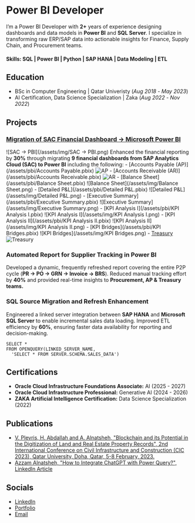 # Power BI Developer
I’m a Power BI Developer with **2+** years of experience designing dashboards and data models in **Power BI** and **SQL Server**. I specialize in transforming raw ERP/SAP data into actionable insights for Finance, Supply Chain, and Procurement teams.

#### Skills: SQL | Power BI | Python | SAP HANA | Data Modeling | ETL

## Education		        		
- BSc in Computer Engineering | Qatar Univeristy (_Aug 2018_ -  _May 2023_)
- AI Certification, Data Science Specialization | Zaka (_Aug 2022_ - _Nov 2022_)

## Projects
### <ins>Migration of SAC Financial Dashboard → Microsoft Power BI</ins>
![SAC → PBI](/assets/img/SAC → PBI.png)
Enhanced the financial reporting by **30%** through migrating **9 financial dashboards from SAP Analytics Cloud (SAC) to Power BI** including the following: 
    - [Accounts Payable (AP)](/assets/pbi/Accounts Payable.pbix)
      ![AP](/assets/img/AP.png)
    - [Accounts Receivable (AR)](/assets/pbi/Accounts Receivable.pbix)
      ![AR](/assets/img/AR.png)
    - [Balance Sheet](/assets/pbi/Balance Sheet.pbix)
      ![Balance Sheet](/assets/img/Balance Sheet.png)
    - [Detailed P&L](/assets/pbi/Detailed P&L.pbix)
      ![Detailed P&L](/assets/img/Detailed P&L.png)
    - [Executive Summary](/assets/pbi/Executive Summary.pbix)
      ![Executive Summary](/assets/img/Executive Summary.png)
    - [KPI Analysis I](/assets/pbi/KPI Analysis I.pbix)
      ![KPI Analysis I](/assets/img/KPI Analysis I.png)
    - [KPI Analysis II](/assets/pbi/KPI Analysis II.pbix)
      ![KPI Analysis II](/assets/img/KPI Analysis II.png)
    - [KPI Bridges](/assets/pbi/KPI Bridges.pbix)
      ![KPI Bridges](/assets/img/KPI Bridges.png)
    - [Treasury](/assets/pbi/Treasury.pbix)
      ![Treasury](/assets/img/Treasury.png)

### Automated Report for Supplier Tracking in Power BI
Developed a dynamic, frequently refreshed report covering the entire P2P cycle (**PR → PO → GRN → Invoice → BRS**). Reduced manual tracking effort by **40%** and provided real-time insights to **Procurement, AP & Treasury teams.**

### SQL Source Migration and Refresh Enhancement
Engineered a linked server integration between **SAP HANA** and **Microsoft SQL Server** to enable incremental sales data loading. Improved ETL efficiency by **60%**, ensuring faster data availability for reporting and decision-making.

```
SELECT *
FROM OPENQUERY(LINKED_SERVER_NAME,
  'SELECT * FROM SERVER.SCHEMA.SALES_DATA')
```

## Certifications
- **Oracle Cloud Infrastructure Foundations Associate:** AI (2025 - 2027)
- **Oracle Cloud Infrastructure Professional:** Generative AI (2024 - 2026)
- **ZAKA Artificial Intelligence Certification:** Data Science Specialization (2022)

## Publications
- [V. Plevris, H. Abdallah and A. Alnatsheh, "Blockchain and its Potential in the Digitization of Land and Real Estate Property Records", 2nd International Conference on Civil Infrastructure and Construction (CIC 2023), Qatar University, Doha, Qatar, 5-8 February, 2023.](https://qspace.qu.edu.qa/handle/10576/46815)
- [Azzam Alnatsheh, "How to Integrate ChatGPT with Power Query?", LinkedIn Article](https://www.linkedin.com/pulse/how-integrate-chatgpt-power-query-azzam-alnatsheh-hpbye/?trackingId=9syrsDqUMFelrHyGu7K%2BNg%3D%3D)

## Socials
- [LinkedIn](https://www.linkedin.com/in/azzamalnatsheh/)
- [Portfolio](https://azzamalnatsheh.github.io/)
- [Email](azzam-2222@live.com)

